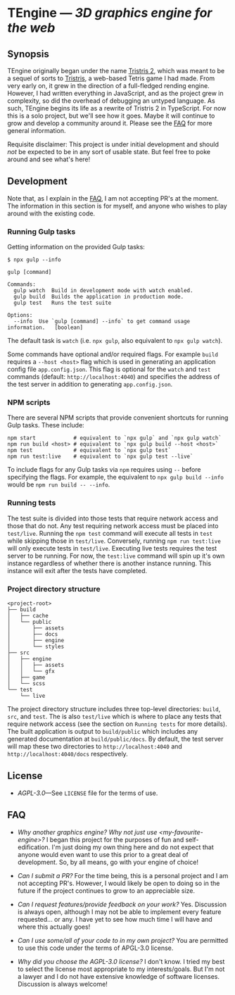 # TEngine &mdash; *3D graphics engine for the web*

## Synopsis

TEngine originally began under the name [Tristris 2](https://github.com/tristan00b/tristris-2), which was meant to be a sequel of sorts to [Tristris](https://github.com/tristan00b/tristris), a web-based Tetris game I had made. From very early on, it grew in the direction of a full-fledged rending engine. However, I had written everything in JavaScript, and as the project grew in complexity, so did the overhead of debugging an untyped language. As such, TEngine begins its life as a rewrite of Tristris 2 in TypeScript. For now this is a solo project, but we'll see how it goes. Maybe it will continue to grow and develop a community around it. Please see the [FAQ](#faq) for more general information.

Requisite disclaimer: This project is under initial development and should *not* be expected to be in any sort of usable state. But feel free to poke around and see what's here!



## Development

Note that, as I explain in the [FAQ](#faq), I am not accepting PR's at the moment. The information in this section is for myself, and anyone who wishes to play around with the existing code.



### Running Gulp tasks

Getting information on the provided Gulp tasks:
```
$ npx gulp --info

gulp [command]

Commands:
  gulp watch  Build in development mode with watch enabled.
  gulp build  Builds the application in production mode.
  gulp test   Runs the test suite

Options:
  --info  Use `gulp [command] --info` to get command usage information.   [boolean]
```

The default task is `watch` (i.e. `npx gulp`, also equivalent to `npx gulp watch`).

Some commands have optional and/or required flags. For example `build` requires a `--host <host>` flag which is used in generating an application config file `app.config.json`. This flag is optional for the `watch` and `test` commands (default: `http://localhost:4040`) and specifies the address of the test server in addition to generating `app.config.json`.



### NPM scripts

There are several NPM scripts that provide convenient shortcuts for running Gulp tasks. These include:

```
npm start            # equivalent to `npx gulp` and `npx gulp watch`
npm run build <host> # equivalent to `npx gulp build --host <host>`
npm test             # equivalent to `npx gulp test`
npm run test:live    # equivalent to `npx gulp test --live`
```

To include flags for any Gulp tasks via `npm` requires using `--` before specifying the flags. For example, the equivalent to `npx gulp build --info` would be `npm run build -- --info`.



### Running tests

The test suite is divided into those tests that require network access and those that do not. Any test requiring network access must be placed into `test/live`. Running the `npm test` command will execute all tests in `test` while skipping those in `test/live`. Conversely, running `npm run test:live` will only execute tests in `test/live`. Executing live tests requires the test server to be running. For now, the `test:live` command will spin up it's own instance regardless of whether there is another instance running. This instance will exit after the tests have completed.



### Project directory structure

```
<project-root>
├── build
│   ├── cache
│   └── public
│       ├── assets
│       ├── docs
│       ├── engine
│       └── styles
├── src
│   ├── engine
│   │   ├── assets
│   │   └── gfx
│   ├── game
│   └── scss
└── test
    └── live
```

The project directory structure includes three top-level directories: `build`, `src`, and `test`. The is also `test/live` which is where to place any tests that require network access (see the section on `Running tests` for more details). The built application is output to `build/public` which includes any generated documentation at `build/public/docs`. By default, the test server will map these two directories to `http://localhost:4040` and `http://localhost:4040/docs` respectively.



## License

- *AGPL-3.0*&mdash;See `LICENSE` file for the terms of use.



## FAQ

- *Why another graphics engine? Why not just use &lt;my-favourite-engine&gt;?*
  I began this project for the purposes of fun and self-edification. I'm just doing my own thing here and do not expect that anyone would even want to use this prior to a great deal of development. So, by all means, go with your engine of choice!

- *Can I submit a PR?*
  For the time being, this is a personal project and I am not accepting PR's. However, I would likely be open to doing so in the future if the project continues to grow to an appreciable size.

- *Can I request features/provide feedback on your work?*
  Yes. Discussion is always open, although I may not be able to implement every feature requested... or any. I have yet to see how much time I will have and where this actually goes!

- *Can I use some/all of your code to in my own project?*
  You are permitted to use this code under the terms of APGL-3.0 license.

- *Why did you choose the AGPL-3.0 license?*
  I don't know. I tried my best to select the license most appropriate to my interests/goals. But I'm not a lawyer and I do not have extensive knowledge of software licenses. Discussion is always welcome!
